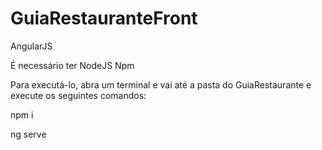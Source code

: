 # GuiaRestauranteFront
AngularJS

É necessário  ter 
NodeJS
Npm


Para executá-lo, abra um terminal e vai até a pasta do GuiaRestaurante e execute os seguintes comandos:

npm i

ng serve
